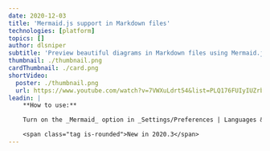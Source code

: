 ```yaml
---
date: 2020-12-03
title: 'Mermaid.js support in Markdown files'
technologies: [platform]
topics: []
author: dlsniper
subtitle: 'Preview beautiful diagrams in Markdown files using Mermaid.js'
thumbnail: ./thumbnail.png
cardThumbnail: ./card.png
shortVideo:
  poster: ./thumbnail.png
  url: https://www.youtube.com/watch?v=7VWXuLdrt54&list=PLQ176FUIyIUZrbrlz4AY1V8VzBJKZyVlW&index=86
leadin: |
    **How to use:**

    Turn on the _Mermaid_ option in _Settings/Preferences | Languages & Frameworks | Markdown_ under the _Markdown Extensions_ section. Then open any Markdown file and enjoy previewing _Mermaid.js_ diagrams.

    <span class="tag is-rounded">New in 2020.3</span>
---
```

